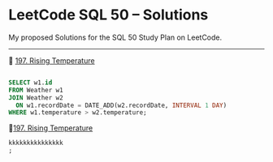 # LeetCode SQL 50 – Solutions

My proposed Solutions for the SQL 50 Study Plan on LeetCode.

---

🔗 [197. Rising Temperature](https://leetcode.com/problems/rising-temperature/description/?envType=study-plan-v2&envId=top-sql-50)

```sql

SELECT w1.id
FROM Weather w1
JOIN Weather w2
  ON w1.recordDate = DATE_ADD(w2.recordDate, INTERVAL 1 DAY)
WHERE w1.temperature > w2.temperature;

```

🔗[197. Rising Temperature](https://leetcode.com/problems/second-highest-salary/description/?envType=study-plan-v2&envId=top-sql-50)
```sql
kkkkkkkkkkkkkkk
;
```
